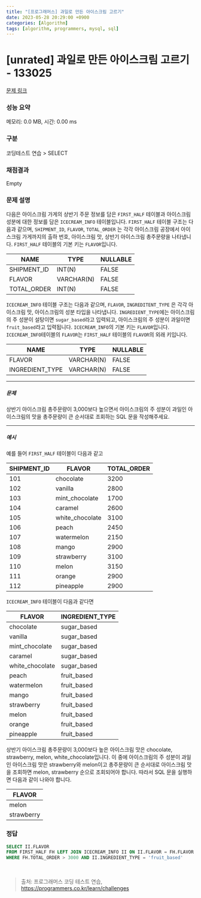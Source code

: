 ```yaml
---
title: "[프로그래머스] 과일로 만든 아이스크림 고르기"
date: 2023-05-28 20:29:00 +0900
categories: [Algorithm]
tags: [algorithm, programmers, mysql, sql]
---
```


# [unrated] 과일로 만든 아이스크림 고르기 - 133025

[문제 링크](https://school.programmers.co.kr/learn/courses/30/lessons/133025)

### 성능 요약

메모리: 0.0 MB, 시간: 0.00 ms

### 구분

코딩테스트 연습 > SELECT

### 채점결과

Empty

### 문제 설명

<p>다음은 아이스크림 가게의 상반기 주문 정보를 담은 <code>FIRST_HALF</code> 테이블과 아이스크림 성분에 대한 정보를 담은 <code>ICECREAM_INFO</code> 테이블입니다. <code>FIRST_HALF</code> 테이블 구조는 다음과 같으며, <code>SHIPMENT_ID</code>, <code>FLAVOR</code>, <code>TOTAL_ORDER</code> 는 각각 아이스크림 공장에서 아이스크림 가게까지의 출하 번호, 아이스크림 맛, 상반기 아이스크림 총주문량을 나타냅니다. <code>FIRST_HALF</code> 테이블의 기본 키는 <code>FLAVOR</code>입니다.</p>

|    NAME       |   TYPE      | NULLABLE |
|--------------|-------------|----------|
| SHIPMENT_ID  |   INT(N)    |  FALSE   |
|   FLAVOR     | VARCHAR(N)  |  FALSE   |
| TOTAL_ORDER  |   INT(N)    |  FALSE   |

<p><code>ICECREAM_INFO</code> 테이블 구조는 다음과 같으며, <code>FLAVOR</code>, <code>INGREDITENT_TYPE</code> 은 각각 아이스크림 맛, 아이스크림의 성분 타입을 나타냅니다. <code>INGREDIENT_TYPE</code>에는 아이스크림의 주 성분이 설탕이면 <code>sugar_based</code>라고 입력되고, 아이스크림의 주 성분이 과일이면 <code>fruit_based</code>라고 입력됩니다. <code>ICECREAM_INFO</code>의 기본 키는 <code>FLAVOR</code>입니다. <code>ICECREAM_INFO</code>테이블의 <code>FLAVOR</code>는 <code>FIRST_HALF</code> 테이블의  <code>FLAVOR</code>의 외래 키입니다.</p>

|       NAME         |      TYPE      | NULLABLE |
|-------------------|----------------|----------|
|       FLAVOR      |   VARCHAR(N)   |  FALSE   |
| INGREDIENT_TYPE   |   VARCHAR(N)   |  FALSE   |

<hr>

<h5>문제</h5>

<p>상반기 아이스크림 총주문량이 3,000보다 높으면서 아이스크림의 주 성분이 과일인 아이스크림의 맛을 총주문량이 큰 순서대로 조회하는 SQL 문을 작성해주세요.</p>

<hr>

<h5>예시</h5>

<p>예를 들어 <code>FIRST_HALF</code> 테이블이 다음과 같고</p>

| SHIPMENT_ID |     FLAVOR      | TOTAL_ORDER |
|-------------|-----------------|-------------|
|     101     |    chocolate    |    3200     |
|     102     |     vanilla     |    2800     |
|     103     | mint_chocolate |    1700     |
|     104     |     caramel     |    2600     |
|     105     | white_chocolate |    3100     |
|     106     |      peach      |    2450     |
|     107     |   watermelon    |    2150     |
|     108     |      mango      |    2900     |
|     109     |   strawberry    |    3100     |
|     110     |      melon      |    3150     |
|     111     |      orange     |    2900     |
|     112     |    pineapple    |    2900     |

<p><code>ICECREAM_INFO</code> 테이블이 다음과 같다면</p>

|     FLAVOR      | INGREDIENT_TYPE |
|-----------------|-----------------|
|    chocolate    |   sugar_based   |
|     vanilla     |   sugar_based   |
| mint_chocolate  |   sugar_based   |
|     caramel     |   sugar_based   |
| white_chocolate |   sugar_based   |
|      peach      |   fruit_based   |
|   watermelon    |   fruit_based   |
|      mango      |   fruit_based   |
|   strawberry    |   fruit_based   |
|      melon      |   fruit_based   |
|     orange      |   fruit_based   |
|    pineapple    |   fruit_based   |

<p>상반기 아이스크림 총주문량이 3,000보다 높은 아이스크림 맛은 chocolate, strawberry, melon, white_chocolate입니다. 이 중에 아이스크림의 주 성분이 과일인 아이스크림 맛은 strawberry와 melon이고 총주문량이 큰 순서대로 아이스크림 맛을 조회하면 melon, strawberry 순으로 조회되어야 합니다. 따라서 SQL 문을 실행하면 다음과 같이 나와야 합니다. </p>

|   FLAVOR   |
|------------|
|   melon    |
| strawberry |

### 정답

```sql
SELECT II.FLAVOR
FROM FIRST_HALF FH LEFT JOIN ICECREAM_INFO II ON II.FLAVOR = FH.FLAVOR
WHERE FH.TOTAL_ORDER > 3000 AND II.INGREDIENT_TYPE = 'fruit_based'
```

<br>

> 출처: 프로그래머스 코딩 테스트 연습, https://programmers.co.kr/learn/challenges
